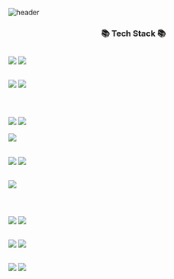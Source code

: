![header](https://capsule-render.vercel.app/api?type=waving&color=auto&height=300&section=header&text=하느님께는%20모든%20것이%20가능하다%20&fontSize=60&animation=twinkling)

<h3 align="center">📚 Tech Stack 📚</h3>
<div style="display:flex; flex-direction:column; align-items:flex-start;">
<p align="center">
<img src="https://img.shields.io/badge/java-007396?style=for-the-badge&logo=java&logoColor=white"></a>
<img src="https://img.shields.io/badge/c-A8B9CC?style=for-the-badge&logo=c&logoColor=white"></a>

<img src="https://img.shields.io/badge/json-000000?style=for-the-badge&logo=json&logoColor=white"></a>
<img src="https://img.shields.io/badge/nodedotjs-339933?style=for-the-badge&logo=nodedotjs&logoColor=white"></a>
<br></P>
<p align="center">
<img src="https://img.shields.io/badge/gradle-02303A?style=for-the-badge&logo=gradle&logoColor=white"></a>
<img src="https://img.shields.io/badge/apachetomcat-F8DC75?style=for-the-badge&logo=apachetomcat&logoColor=white"></a>
</p>
<img src="https://img.shields.io/badge/thymeleaf-005F0F?style=for-the-badge&logo=thymeleaf&logoColor=white"></a>
<br>
<p align="center">
<img src="https://img.shields.io/badge/spring-6DB33F?style=for-the-badge&logo=spring&logoColor=white"></a>
<img src="https://img.shields.io/badge/springboot-6DB33F?style=for-the-badge&logo=springboot&logoColor=white"></a>

<img src="https://img.shields.io/badge/oracle-f80000?style=for-the-badge&logo=oracle&logoColor=white"></a>
<br></p>
<p align="center">
<img src="https://img.shields.io/badge/git-F05032?style=for-the-badge&logo=git&logoColor=white"></a>
<img src="https://img.shields.io/badge/github-181717?style=for-the-badge&logo=github&logoColor=white"></a>


<img src="https://img.shields.io/badge/javascript-F7DF1E?style=for-the-badge&logo=javascript&logoColor=white"></a>
<img src="https://img.shields.io/badge/react-61DAFB?style=for-the-badge&logo=react&logoColor=white"></a>


<img src="https://img.shields.io/badge/html5-E34F24?style=for-the-badge&logo=html5&logoColor=white"></a>
<img src="https://img.shields.io/badge/css3-1572B6?style=for-the-badge&logo=css3&logoColor=white"></a>

</p>
